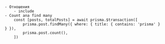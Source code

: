 # 
	- Отношения
		- include
	- Count ana find many
		const [posts, totalPosts] = await prisma.$transaction([
			prisma.post.findMany({ where: { title: { contains: 'prisma' } } }),
			prisma.post.count(),
		])